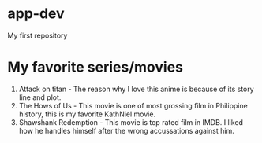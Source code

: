 # app-dev
My first repository
# My favorite series/movies
1. Attack on titan - The reason why I love this anime is because of its story line and plot.
2. The Hows of Us - This movie is one of most grossing film in Philippine history, this is my favorite KathNiel movie.
3. Shawshank Redemption - This movie is top rated film in IMDB. I liked how he handles himself after the wrong accussations against him.
